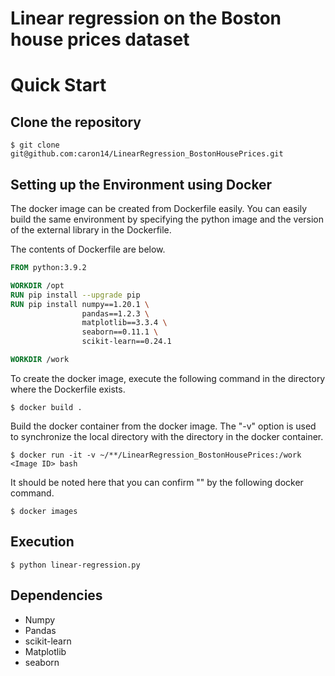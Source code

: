 # Linear regression on the Boston house prices dataset


# Quick Start

## Clone the repository

```console
$ git clone git@github.com:caron14/LinearRegression_BostonHousePrices.git
```

## Setting up the Environment using Docker

The docker image can be created from Dockerfile easily.
You can easily build the same environment by specifying the python image and the version of the external library in the Dockerfile.

The contents of Dockerfile are below.
```Dockerfile
FROM python:3.9.2

WORKDIR /opt
RUN pip install --upgrade pip
RUN pip install numpy==1.20.1 \
				pandas==1.2.3 \
				matplotlib==3.3.4 \
				seaborn==0.11.1 \
				scikit-learn==0.24.1 

WORKDIR /work
```

To create the docker image, execute the following command in the directory where the Dockerfile exists.

```console
$ docker build .
```

Build the docker container from the docker image. The "-v" option is used to synchronize the local directory with the directory in the docker container.

```console
$ docker run -it -v ~/**/LinearRegression_BostonHousePrices:/work <Image ID> bash
```

It should be noted here that you can confirm "<Image ID>" by the following docker command.

```console
$ docker images
```

## Execution

```console
$ python linear-regression.py
```

## Dependencies
* Numpy
* Pandas
* scikit-learn
* Matplotlib
* seaborn